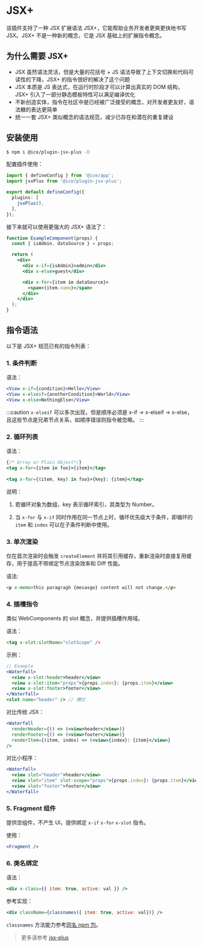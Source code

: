 # JSX+

该插件支持了一种 JSX 扩展语法 JSX+，它能帮助业务开发者更爽更快地书写 JSX。JSX+ 不是一种新的概念，它是 JSX 基础上的扩展指令概念。

## 为什么需要 JSX+

- JSX 虽然语法灵活，但是大量的花括号 + JS 语法导致了上下文切换和代码可读性的下降，JSX+ 的指令很好的解决了这个问题
- JSX 本质是 JS 表达式，在运行时阶段才可以计算出真实的 DOM 结构，JSX+ 引入了一部分静态模板特性可以满足编译优化
- 不新创造实体，指令在社区中是已经被广泛接受的概念，对开发者更友好，语法糖的表达更简单
- 统一一套 JSX+ 类似概念的语法规范，减少已存在和潜在的重复建设

## 安装使用

```bash
$ npm i @ice/plugin-jsx-plus -D
```

配置插件使用：

```ts title="ice.config.mts"
import { defineConfig } from '@ice/app';
import jsxPlus from '@ice/plugin-jsx-plus';

export default defineConfig({
  plugins: [
    jsxPlus(),
  ],
});
```

接下来就可以使用更强大的 JSX+ 语法了：

```jsx
function ExampleComponent(props) {
  const { isAdmin, dataSource } = props;

  return (
    <div>
      <div x-if={isAdmin}>admin</div>
      <div x-else>guest</div>

      <div x-for={item in dataSource}>
        <span>{item.name}</span>
      </div>
    </div>
  );
}
```

## 指令语法

以下是 JSX+ 规范已有的指令列表：

### 1. 条件判断

语法：

```jsx
<View x-if={condition}>Hello</View>
<View x-elseif={anotherCondition}>World</View>
<View x-else>NothingElse</View>
```

:::caution
`x-elseif` 可以多次出现，但是顺序必须是 x-if -> x-elseif -> x-else，且这些节点是兄弟节点关系，如顺序错误则指令被忽略。
:::

### 2. 循环列表

语法：

```jsx
{/* Array or Plain Object*/}
<tag x-for={item in foo}>{item}</tag>
  
<tag x-for={(item, key) in foo}>{key}: {item}</tag>
```

说明：

1. 若循环对象为数组，key 表示循环索引，其类型为 Number。

1. 当 `x-for` 与 `x-if` 同时作用在同一节点上时，循环优先级大于条件，即循环的 `item` 和 `index` 可以在子条件判断中使用。



### 3. 单次渲染

仅在首次渲染时会触发 `createElement` 并将其引用缓存，重新渲染时直接复用缓存，用于提高不带绑定节点渲染效率和 Diff 性能。

语法:

```html
<p x-memo>this paragragh {mesasge} content will not change.</p>
```



### 4. 插槽指令

类似 WebComponents 的 slot 概念，并提供插槽作用域。

语法：

```html
<tag x-slot:slotName="slotScope" />
```

示例：

```jsx
// Example
<Waterfall>
  <view x-slot:header>header</view>
  <view x-slot:item="props">{props.index}: {props.item}</view>
  <view x-slot:footer>footer</view>
</Waterfall>
<slot name="header" /> // 槽位
```

对比传统 JSX：

```jsx
<Waterfall
  renderHeader={() => (<view>header</view>)}
  renderFooter={() => (<view>footer</view>)}
  renderItem={(item, index) => (<view>{index}: {item}</view>}
/>
```

对比小程序：

```jsx
<Waterfall>
  <view slot="header">header</view>
  <view slot="item" slot-scope="props">{props.index}: {props.item}</view>
  <view slot="footer">footer</view>
</Waterfall>
```



### 5. Fragment 组件

提供空组件，不产生 UI，提供绑定 `x-if` `x-for` `x-slot` 指令。

使用：

```jsx
<Fragment />
```



### 6. 类名绑定

语法：

```jsx
<div x-class={{ item: true, active: val }} />
```

参考实现：

```jsx
<div className={classnames({ item: true, active: val})} />
```

`classnames` 方法能力参考[同名 npm 包](https://npmjs.com/classnames)。

> 更多请参考 [jsx-plus](https://github.com/jsx-plus/jsx-plus)
